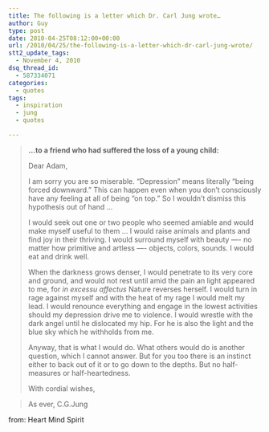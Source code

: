 ```yaml
---
title: The following is a letter which Dr. Carl Jung wrote…
author: Guy
type: post
date: 2010-04-25T08:12:00+00:00
url: /2010/04/25/the-following-is-a-letter-which-dr-carl-jung-wrote/
stt2_update_tags:
  - November 4, 2010
dsq_thread_id:
  - 587334071
categories:
  - quotes
tags:
  - inspiration
  - jung
  - quotes

---
```

> **&#8230;to a friend who had suffered the loss of a young child:**
> 
> <span><span><span>Dear Adam,</span></span></span>
> 
> <span><span><span>I am sorry you are so miserable. “Depression” means literally “being forced downward.” This can happen even when you don’t consciously have any feeling at all of being “on top.” So I wouldn’t dismiss this hypothesis out of hand …<br /> </span></span></span>
> 
> <span><span><span>I would seek out one or two people who seemed amiable and would make myself useful to them … I would raise animals and plants and find joy in their thriving. I would surround myself with beauty —- no matter how primitive and artless —- objects, colors, sounds. I would eat and drink well.<br /> </span></span></span>
> 
> <span><span><span>When the darkness grows denser, I would penetrate to its very core and ground, and would not rest until amid the pain an light appeared to me, for <em>in excessu affectus</em> Nature reverses herself. I would turn in rage against myself and with the heat of my rage I would melt my lead. I would renounce everything and engage in the lowest activities should my depression drive me to violence. I would wrestle with the dark angel until he dislocated my hip. For he is also the light and the blue sky which he withholds from me.<br /> </span></span></span>
> 
> <span><span><span>Anyway, that is what I would do. What others would do is another question, which I cannot answer. But for you too there is an instinct either to back out of it or to go down to the depths. But no half-measures or half-heartedness.</span></span></span>
> 
> <span><span><span>With cordial wishes,</span></span></span>
  
> <span><span><span>As ever, C.G.Jung</span></span></span>

from: Heart Mind Spirit